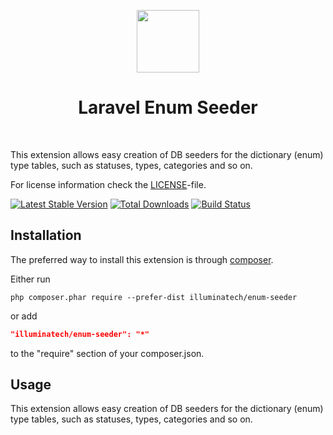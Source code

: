 <p align="center">
    <a href="https://github.com/illuminatech" target="_blank">
        <img src="https://avatars1.githubusercontent.com/u/47185924" height="100px">
    </a>
    <h1 align="center">Laravel Enum Seeder</h1>
    <br>
</p>

This extension allows easy creation of DB seeders for the dictionary (enum) type tables, such as statuses, types,
categories and so on.

For license information check the [LICENSE](LICENSE.md)-file.

[![Latest Stable Version](https://img.shields.io/packagist/v/illuminatech/enum-seeder.svg)](https://packagist.org/packages/illuminatech/enum-seeder)
[![Total Downloads](https://img.shields.io/packagist/dt/illuminatech/enum-seeder.svg)](https://packagist.org/packages/illuminatech/enum-seeder)
[![Build Status](https://github.com/illuminatech/enum-seeder/workflows/build/badge.svg)](https://github.com/illuminatech/enum-seeder/actions)


Installation
------------

The preferred way to install this extension is through [composer](http://getcomposer.org/download/).

Either run

```
php composer.phar require --prefer-dist illuminatech/enum-seeder
```

or add

```json
"illuminatech/enum-seeder": "*"
```

to the "require" section of your composer.json.


Usage
-----

This extension allows easy creation of DB seeders for the dictionary (enum) type tables, such as statuses, types,
categories and so on.